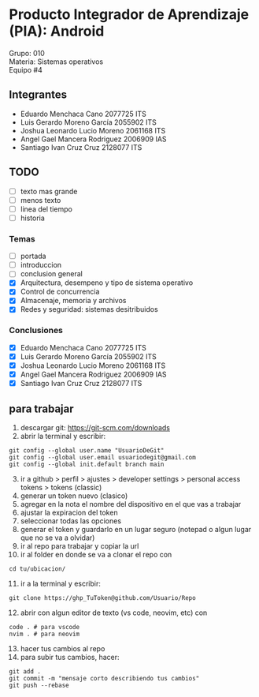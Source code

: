 ﻿# Producto Integrador de Aprendizaje (PIA): Android

Grupo: 010 <br>
Materia: Sistemas operativos <br>
Equipo #4 <br>

## Integrantes

- Eduardo Menchaca Cano 2077725 ITS
- Luis Gerardo Moreno García 2055902 ITS
- Joshua Leonardo Lucio Moreno 2061168 ITS
- Angel Gael Mancera Rodriguez 2006909 IAS
- Santiago Ivan Cruz Cruz 2128077 ITS

## TODO

- [ ] texto mas grande
- [ ] menos texto
- [ ] linea del tiempo
- [ ] historia

### Temas

- [ ] portada
- [ ] introduccion
- [ ] conclusion general
- [x] Arquitectura, desempeno y tipo de sistema operativo
- [x] Control de concurrencia
- [x] Almacenaje, memoria y archivos
- [x] Redes y seguridad: sistemas desitribuidos

### Conclusiones

- [x] Eduardo Menchaca Cano 2077725 ITS
- [x] Luis Gerardo Moreno García 2055902 ITS
- [x] Joshua Leonardo Lucio Moreno 2061168 ITS
- [x] Angel Gael Mancera Rodriguez 2006909 IAS
- [x] Santiago Ivan Cruz Cruz 2128077 ITS

## para trabajar

1. descargar git: https://git-scm.com/downloads
2. abrir la terminal y escribir:

```
git config --global user.name "UsuarioDeGit"
git config --global user.email usuariodegit@gmail.com
git config --global init.default branch main
```

3. ir a github > perfil > ajustes > developer settings > personal access tokens > tokens (classic)
4. generar un token nuevo (clasico)
5. agregar en la nota el nombre del dispositivo en el que vas a trabajar
6. ajustar la expiracion del token
7. seleccionar todas las opciones
8. generar el token y guardarlo en un lugar seguro (notepad o algun lugar que no se va a olvidar)
9. ir al repo para trabajar y copiar la url
10. ir al folder en donde se va a clonar el repo con

```
cd tu/ubicacion/
```

11. ir a la terminal y escribir:

```
git clone https://ghp_TuToken@github.com/Usuario/Repo
```

12. abrir con algun editor de texto (vs code, neovim, etc) con

```
code . # para vscode
nvim . # para neovim
```

13. hacer tus cambios al repo
14. para subir tus cambios, hacer:

```
git add .
git commit -m "mensaje corto describiendo tus cambios"
git push --rebase
```
